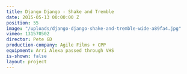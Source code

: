 ```yaml
---
title: Django Django - Shake and Tremble
date: 2015-05-13 00:00:00 Z
position: 55
image: "/uploads/django-django-shake-and-tremble-wide-a89fa4.jpg"
vimeo: 131570502
director: Pete GD
production-company: Agile Films + CPP
equipment: Arri Alexa passed through VHS
is-shown: false
layout: project
---
```


